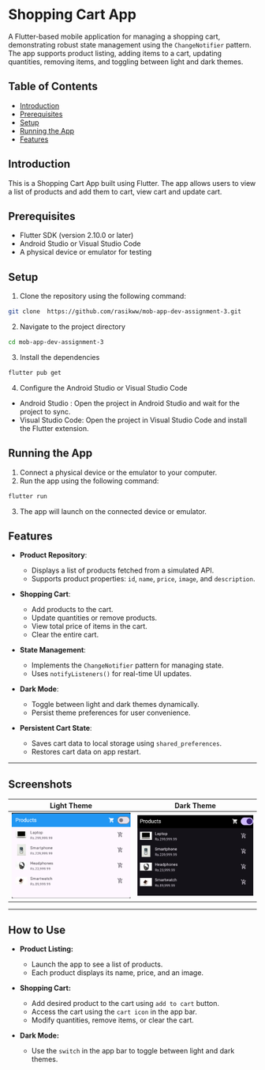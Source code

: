# Shopping Cart App

A Flutter-based mobile application for managing a shopping cart, demonstrating robust state management using the `ChangeNotifier` pattern. The app supports product listing, adding items to a cart, updating quantities, removing items, and toggling between light and dark themes.

## Table of Contents

- [Introduction](#introduction)
- [Prerequisites](#prerequisites)
- [Setup](#setup)
- [Running the App](#running-the-app)
- [Features](#features)

## Introduction

This is a Shopping Cart App built using Flutter. The app allows users to view a list of products and add them to cart, view cart and update cart.

## Prerequisites

- Flutter SDK (version 2.10.0 or later)
- Android Studio or Visual Studio Code
- A physical device or emulator for testing

## Setup

1. Clone the repository using the following command:

```bash
git clone  https://github.com/rasikww/mob-app-dev-assignment-3.git
```

2. Navigate to the project directory

```bash
cd mob-app-dev-assignment-3

```

3. Install the dependencies

```bash
flutter pub get
```

4. Configure the Android Studio or Visual Studio Code

- Android Studio : Open the project in Android Studio and wait for the project to sync.
- Visual Studio Code: Open the project in Visual Studio Code and install the Flutter extension.

## Running the App

1. Connect a physical device or the emulator to your computer.
2. Run the app using the following command:

```bash
flutter run
```

3. The app will launch on the connected device or emulator.

## Features

- **Product Repository**:

  - Displays a list of products fetched from a simulated API.
  - Supports product properties: `id`, `name`, `price`, `image`, and `description`.

- **Shopping Cart**:

  - Add products to the cart.
  - Update quantities or remove products.
  - View total price of items in the cart.
  - Clear the entire cart.

- **State Management**:

  - Implements the `ChangeNotifier` pattern for managing state.
  - Uses `notifyListeners()` for real-time UI updates.

- **Dark Mode**:

  - Toggle between light and dark themes dynamically.
  - Persist theme preferences for user convenience.

- **Persistent Cart State**:
  - Saves cart data to local storage using `shared_preferences`.
  - Restores cart data on app restart.

---

## Screenshots

| Light Theme                                   | Dark Theme                                  |
| --------------------------------------------- | ------------------------------------------- |
| ![Light Theme](assets/images/light_theme.png) | ![Dark Theme](assets/images/dark_theme.png) |

---

## How to Use

- **Product Listing:**

  - Launch the app to see a list of products.
  - Each product displays its name, price, and an image.

- **Shopping Cart:**

  - Add desired product to the cart using `add to cart` button.
  - Access the cart using the `cart icon` in the app bar.
  - Modify quantities, remove items, or clear the cart.

- **Dark Mode:**

  - Use the `switch` in the app bar to toggle between light and dark themes.
